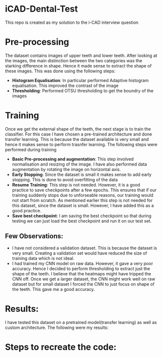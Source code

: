 # iCAD-Dental-Test
This repo is created as my solution to the i-CAD interview question

# Pre-processing
The dataset contains images of upper teeth and lower teeth. After looking at the images, the main distinction between the two categories was the starking difference in shape. Hence it made sense to extract the shape of these images. This was done using the following steps:

- **Histogram Equalisation**: In particular performed Adaptive histogram equalisation. This improved the contrast of the image
- **Thresholding**: Performed OTSU thresholding to get the boundry of the images

# Training
Once we get the external shape of the teeth, the next stage is to train the classifier. For this case I have chosen a pre-trained architecture and done transfer learning. This is because the dataset available is very small and hence it makes sense to perform trasnfer learning. The following steps were performed during training 

- **Basic Pre-processing and augmentation**: This step involved normalisation and resizing of the image. I have also performed data augmentation by rotating the image on horizontal axis. 
- **Early Stopping**: Since the dataset is small it makes sense to add early stopping. This is done to avoid overfitting of the data
- **Resume Training**: This step is not needed. However, it is a good practice to save checkpoints after a few epochs. This ensures that if our training suddenly stops due to unforseable reasons, our training would not start from scratch. As mentioned earlier this step is not needed for this dataset, since the dataset is small. However, I have added this as a good practice. 
- **Save best checkpoint**: I am saving the best checkpoint so that during testing we can just load the best checkpoint and run it on our test set. 

## Few Observations:
- I have not considered a validation dataset. This is because the dataset is very small. Creating a validation set would have reduced the size of training data which is not ideal. 
- I had trained my CNN model on raw data. However, it gave a very poor accuracy. Hence I decided to perform thresholding to extract just the shape of the teeth. I believe that the heatmaps might have tripped the CNN off. Once we get a larger dataset, the CNN might work well on raw dataset but for small dataset I forced the CNN to just focus on shape of the teeth. This gave me a good accuracy.   


# Results:
I have tested this dataset on a pretrained model(transfer learning) as well as custom architecture. The following were my results:


# Steps to recreate the code:






